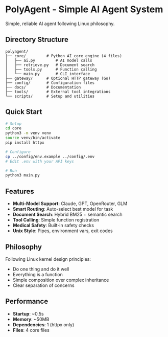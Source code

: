 # PolyAgent - Simple AI Agent System

Simple, reliable AI agent following Linux philosophy.

## Directory Structure

```
polyagent/
├── core/         # Python AI core engine (4 files)
│   ├── ai.py         # AI model calls
│   ├── retrieve.py   # Document search  
│   ├── tools.py      # Function calling
│   └── main.py       # CLI interface
├── gateway/      # Optional HTTP gateway (Go)
├── config/       # Configuration files
├── docs/         # Documentation
├── tools/        # External tool integrations
└── scripts/      # Setup and utilities
```

## Quick Start

```bash
# Setup
cd core
python3 -m venv venv
source venv/bin/activate
pip install httpx

# Configure
cp ../config/env.example ../config/.env
# Edit .env with your API keys

# Run
python3 main.py
```

## Features

- **Multi-Model Support**: Claude, GPT, OpenRouter, GLM
- **Smart Routing**: Auto-select best model for task
- **Document Search**: Hybrid BM25 + semantic search
- **Tool Calling**: Simple function registration
- **Medical Safety**: Built-in safety checks
- **Unix Style**: Pipes, environment vars, exit codes

## Philosophy

Following Linux kernel design principles:
- Do one thing and do it well
- Everything is a function
- Simple composition over complex inheritance
- Clear separation of concerns

## Performance

- **Startup**: ~0.5s
- **Memory**: ~50MB
- **Dependencies**: 1 (httpx only)
- **Files**: 4 core files